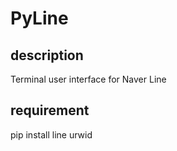 PyLine
======

description
-----------
Terminal user interface for Naver Line

requirement
-----------
pip install line urwid
